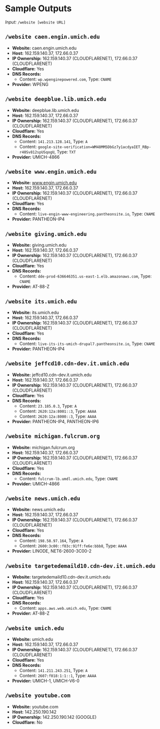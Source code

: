 # Sample Outputs
_Input:_ `/website [website URL]` 

## `/website caen.engin.umich.edu`
- **Website:** caen.engin.umich.edu  
- **Host:** 162.159.140.37, 172.66.0.37  
- **IP Ownership:** 162.159.140.37 (CLOUDFLARENET), 172.66.0.37 (CLOUDFLARENET)  
- **Cloudflare:** Yes  
- **DNS Records:**  
  - Content: `wp.wpenginepowered.com`, Type: `CNAME`  
- **Provider:** WPENG  

## `/website deepblue.lib.umich.edu`
- **Website:** deepblue.lib.umich.edu  
- **Host:** 162.159.140.37, 172.66.0.37  
- **IP Ownership:** 162.159.140.37 (CLOUDFLARENET), 172.66.0.37 (CLOUDFLARENET)  
- **Cloudflare:** Yes  
- **DNS Records:**  
  - Content: `141.213.128.141`, Type: `A`  
  - Content: `google-site-verification=WM48MM5DbGz7y1acdyaIET_RBp-r40Sv812spUSqogU`, Type: `TXT`  
- **Provider:** UMICH-4866  

## `/website www.engin.umich.edu`
- **Website:** www.engin.umich.edu  
- **Host:** 162.159.140.37, 172.66.0.37  
- **IP Ownership:** 162.159.140.37 (CLOUDFLARENET), 172.66.0.37 (CLOUDFLARENET)  
- **Cloudflare:** Yes  
- **DNS Records:**  
  - Content: `live-engin-www-engineering.pantheonsite.io`, Type: `CNAME`  
- **Provider:** PANTHEON-IP4  

## `/website giving.umich.edu`
- **Website:** giving.umich.edu  
- **Host:** 162.159.140.37, 172.66.0.37  
- **IP Ownership:** 162.159.140.37 (CLOUDFLARENET), 172.66.0.37 (CLOUDFLARENET)  
- **Cloudflare:** Yes  
- **DNS Records:**  
  - Content: `dde-prod-636646351.us-east-1.elb.amazonaws.com`, Type: `CNAME`  
- **Provider:** AT-88-Z  

## `/website its.umich.edu`
- **Website:** its.umich.edu  
- **Host:** 162.159.140.37, 172.66.0.37  
- **IP Ownership:** 162.159.140.37 (CLOUDFLARENET), 172.66.0.37 (CLOUDFLARENET)  
- **Cloudflare:** Yes  
- **DNS Records:**  
  - Content: `live-its-its-umich-drupal7.pantheonsite.io`, Type: `CNAME`  
- **Provider:** PANTHEON-IP4  

## `/website jeffcd10.cdn-dev.it.umich.edu`
- **Website:** jeffcd10.cdn-dev.it.umich.edu  
- **Host:** 162.159.140.37, 172.66.0.37  
- **IP Ownership:** 162.159.140.37 (CLOUDFLARENET), 172.66.0.37 (CLOUDFLARENET)  
- **Cloudflare:** Yes  
- **DNS Records:**  
  - Content: `23.185.0.3`, Type: `A`  
  - Content: `2620:12a:8001::3`, Type: `AAAA`  
  - Content: `2620:12a:8000::3`, Type: `AAAA`  
- **Provider:** PANTHEON-IP4, PANTHEON-IP6  

## `/website michigan.fulcrum.org`
- **Website:** michigan.fulcrum.org  
- **Host:** 162.159.140.37, 172.66.0.37  
- **IP Ownership:** 162.159.140.37 (CLOUDFLARENET), 172.66.0.37 (CLOUDFLARENET)  
- **Cloudflare:** Yes  
- **DNS Records:**  
  - Content: `fulcrum-lb.umdl.umich.edu`, Type: `CNAME`  
- **Provider:** UMICH-4866  

## `/website news.umich.edu`
- **Website:** news.umich.edu  
- **Host:** 162.159.140.37, 172.66.0.37  
- **IP Ownership:** 162.159.140.37 (CLOUDFLARENET), 172.66.0.37 (CLOUDFLARENET)  
- **Cloudflare:** Yes  
- **DNS Records:**  
  - Content: `198.58.97.164`, Type: `A`  
  - Content: `2600:3c00::f03c:91ff:fe6e:bbb8`, Type: `AAAA`  
- **Provider:** LINODE, NET6-2600-3C00-2  

## `/website targetedemaild10.cdn-dev.it.umich.edu`
- **Website:** targetedemaild10.cdn-dev.it.umich.edu  
- **Host:** 162.159.140.37, 172.66.0.37  
- **IP Ownership:** 162.159.140.37 (CLOUDFLARENET), 172.66.0.37 (CLOUDFLARENET)  
- **Cloudflare:** Yes  
- **DNS Records:**  
  - Content: `apps.aws.web.umich.edu`, Type: `CNAME`  
- **Provider:** AT-88-Z  

## `/website umich.edu`
- **Website:** umich.edu
- **Host:** 162.159.140.37, 172.66.0.37  
- **IP Ownership:** 162.159.140.37 (CLOUDFLARENET), 172.66.0.37 (CLOUDFLARENET)  
- **Cloudflare:** Yes  
- **DNS Records:**  
  - Content: `141.211.243.251`, Type: `A`  
  - Content: `2607:f018:1:1::1`, Type: `AAAA`  
- **Provider:** UMICH-1, UMICH-V6-0

## `/website youtube.com`
- **Website:** youtube.com
- **Host:** 142.250.190.142  
- **IP Ownership:** 142.250.190.142 (GOOGLE)  
- **Cloudflare:** No
